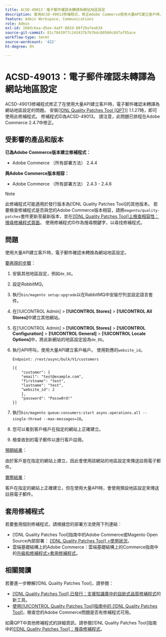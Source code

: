 ```yaml
---
title: ACSD-49013：電子郵件確認未轉譯為網站地區設定
description: 套用ACSD-49013修補程式，修正Adobe Commerce使用大量API建立客戶時，電子郵件確認未轉譯為網站地區設定的問題。
feature: Admin Workspace, Communications
role: Admin
exl-id: 1b0dc6aa-d5ee-4adf-882d-88f29a7eab34
source-git-commit: 81c78439f7c243437b7b76dc80560c847af95ace
workflow-type: tm+mt
source-wordcount: '422'
ht-degree: 0%

---
```


# ACSD-49013：電子郵件確認未轉譯為網站地區設定

ACSD-49013修補程式修正了在使用大量API建立客戶時，電子郵件確認未轉譯為網站地區設定的問題。 安裝[[!DNL Quality Patches Tool (QPT)]](https://experienceleague.adobe.com/en/docs/commerce-knowledge-base/kb/announcements/commerce-announcements/magento-quality-patches-released-new-tool-to-self-serve-quality-patches) 1.1.27時，即可使用此修補程式。 修補程式ID為ACSD-49013。 請注意，此問題已排程在Adobe Commerce 2.4.7中修正。

## 受影響的產品和版本

**已為Adobe Commerce版本建立修補程式：**

* Adobe Commerce （所有部署方法） 2.4.4

**與Adobe Commerce版本相容：**

* Adobe Commerce （所有部署方法） 2.4.3 - 2.4.6

>[!NOTE]
>
>此修補程式可能適用於發行版本為[!DNL Quality Patches Tool]的其他版本。 若要檢查修補程式是否與您的Adobe Commerce版本相容，請將`magento/quality-patches`套件更新至最新版本，並在[[!DNL Quality Patches Tool]上檢查相容性：搜尋修補程式頁面](https://experienceleague.adobe.com/tools/commerce-quality-patches/index.html)。 使用修補程式ID作為搜尋關鍵字，以尋找修補程式。

## 問題

使用大量API建立客戶時，電子郵件確認未轉換為網站地區設定。

<u>要再現的步驟</u>：

1. 安裝其他地區設定，例如`de_DE`。
1. 設定&#x200B;*RabbitMQ*。
1. 執行`bin/magento setup:upgrade`以在RabbitMQ中安裝佇列並設定語言套件。
1. 在[!UICONTROL Admin] > **[!UICONTROL Stores]** > **[!UICONTROL All Stores]**&#x200B;中建立其他網站。
1. 在[!UICONTROL Admin] > **[!UICONTROL Stores]** > **[!UICONTROL Configuration]** > **[!UICONTROL General]** > **[!UICONTROL Locale Options]**&#x200B;中，將此新網站的地區設定設為`de_DE`。
1. 執行API呼叫，使用大量API建立客戶帳戶。 使用對應的`website_id`。

   `Endpoint: /rest/async/bulk/V1/customers`

   ```
   [{
       "customer": {
       "email": "test@example.com",
       "firstname": "test",
       "lastname": "test",
       "website_id": 2
       },
       "password": "Passw0rd!"
   }]
   ```

1. 執行`bin/magento queue:consumers:start async.operations.all --single-thread --max-messages=10`。
1. 您可以看到客戶帳戶在指定的網站上正確建立。
1. 檢查收到的電子郵件以進行客戶註冊。

<u>預期結果</u>：

由於客戶是在指定的網站上建立，因此會使用該網站的地區設定來傳送註冊電子郵件。

<u>實際結果</u>：

客戶在指定的網站上正確建立，但在使用大量API時，會使用預設地區設定來傳送註冊電子郵件。

## 套用修補程式

若要套用個別修補程式，請根據您的部署方法使用下列連結：

* [!DNL Quality Patches Tool]指南中的Adobe Commerce或Magento Open Source內部部署： [[!DNL Quality Patches Tool] >使用狀況](/help/tools/quality-patches-tool/usage.md)。
* 雲端基礎結構上的Adobe Commerce：雲端基礎結構上的Commerce指南中的[升級和修補程式>套用修補程式](https://experienceleague.adobe.com/docs/commerce-cloud-service/user-guide/develop/upgrade/apply-patches.html)。

## 相關閱讀

若要進一步瞭解[!DNL Quality Patches Tool]，請參閱：

* [[!DNL Quality Patches Tool] 已發行：支援知識庫中的自助式品質修補程式](https://experienceleague.adobe.com/en/docs/commerce-knowledge-base/kb/announcements/commerce-announcements/magento-quality-patches-released-new-tool-to-self-serve-quality-patches)的新工具。
* [使用[!UICONTROL Quality Patches Tool]指南中的 [!DNL Quality Patches Tool]](/help/tools/quality-patches-tool/patches-available-in-qpt/check-patch-for-magento-issue-with-magento-quality-patches.md)，檢查您的Adobe Commerce問題是否有修補程式可用。


如需QPT中其他修補程式的詳細資訊，請參閱[!DNL Quality Patches Tool]指南中的[[!DNL Quality Patches Tool]：搜尋修補程式](https://experienceleague.adobe.com/tools/commerce-quality-patches/index.html)。
